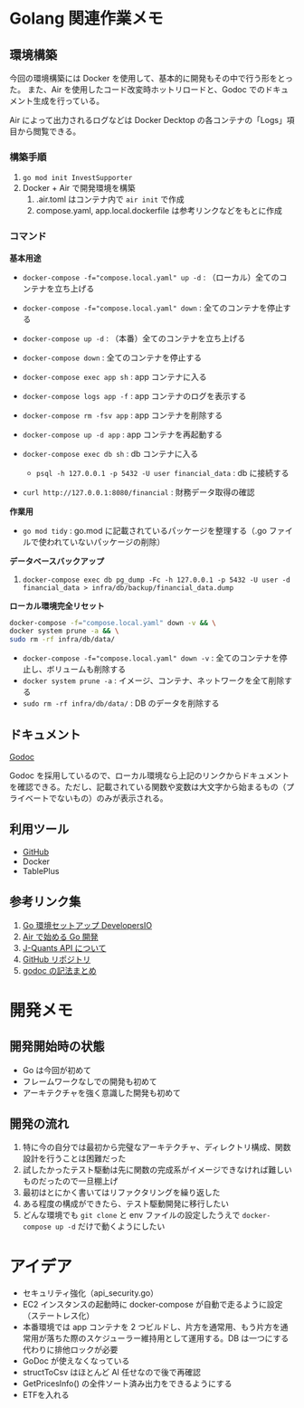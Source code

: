 # Golang 関連作業メモ

## 環境構築

今回の環境構築には Docker を使用して、基本的に開発もその中で行う形をとった。
また、Air を使用したコード改変時ホットリロードと、Godoc でのドキュメント生成を行っている。

Air によって出力されるログなどは Docker Decktop の各コンテナの「Logs」項目から閲覧できる。

### 構築手順

1. `go mod init InvestSupporter`
2. Docker + Air で開発環境を構築
   1. .air.toml はコンテナ内で `air init` で作成
   2. compose.yaml, app.local.dockerfile は参考リンクなどをもとに作成

### コマンド

**基本用途**

- `docker-compose -f="compose.local.yaml" up -d` : （ローカル）全てのコンテナを立ち上げる
- `docker-compose -f="compose.local.yaml" down` : 全てのコンテナを停止する
- `docker-compose up -d` : （本番）全てのコンテナを立ち上げる
- `docker-compose down` : 全てのコンテナを停止する
- `docker-compose exec app sh` : app コンテナに入る
- `docker-compose logs app -f` : app コンテナのログを表示する
- `docker-compose rm -fsv app` : app コンテナを削除する
- `docker-compose up -d app` : app コンテナを再起動する
- `docker-compose exec db sh` : db コンテナに入る

  - `psql -h 127.0.0.1 -p 5432 -U user financial_data` : db に接続する

- `curl http://127.0.0.1:8080/financial` : 財務データ取得の確認

**作業用**

- `go mod tidy` : go.mod に記載されているパッケージを整理する（.go ファイルで使われていないパッケージの削除）

**データベースバックアップ**

1. `docker-compose exec db pg_dump -Fc -h 127.0.0.1 -p 5432 -U user -d financial_data > infra/db/backup/financial_data.dump`

**ローカル環境完全リセット**

```bash
docker-compose -f="compose.local.yaml" down -v && \
docker system prune -a && \
sudo rm -rf infra/db/data/
```

- `docker-compose -f="compose.local.yaml" down -v` : 全てのコンテナを停止し、ボリュームも削除する
- `docker system prune -a` : イメージ、コンテナ、ネットワークを全て削除する
- `sudo rm -rf infra/db/data/` : DB のデータを削除する

## ドキュメント

[Godoc](http://localhost:8081/)

Godoc を採用しているので、ローカル環境なら上記のリンクからドキュメントを確認できる。ただし、記載されている関数や変数は大文字から始まるもの（プライベートでないもの）のみが表示される。

## 利用ツール

- [GitHub](https://github.com/root-5/InvestSupporter)
- Docker
- TablePlus

## 参考リンク集

1. [Go 環境セットアップ DevelopersIO](https://dev.classmethod.jp/articles/go-setup-and-sample/)
2. [Air で始める Go 開発](https://zenn.dev/urakawa_jinsei/articles/a5a222f67a4fac)
3. [J-Quants API について](https://jpx.gitbook.io/j-quants-ja)
4. [GitHub リポジトリ](https://github.com/root-5/InvestSupporter)
5. [godoc の記法まとめ](https://zenn.dev/harachan/articles/db3149c1a19c32)

# 開発メモ

## 開発開始時の状態

- Go は今回が初めて
- フレームワークなしでの開発も初めて
- アーキテクチャを強く意識した開発も初めて

## 開発の流れ

1. 特に今の自分では最初から完璧なアーキテクチャ、ディレクトリ構成、関数設計を行うことは困難だった
2. 試したかったテスト駆動は先に関数の完成系がイメージできなければ難しいものだったので一旦棚上げ
3. 最初はとにかく書いてはリファクタリングを繰り返した
4. ある程度の構成ができたら、テスト駆動開発に移行したい
5. どんな環境でも `git clone` と env ファイルの設定したうえで `docker-compose up -d` だけで動くようにしたい

# アイデア

- セキュリティ強化（api_security.go）
- EC2 インスタンスの起動時に docker-compose が自動で走るように設定（ステートレス化）
- 本番環境では app コンテナを 2 つビルドし、片方を通常用、もう片方を通常用が落ちた際のスケジューラー維持用として運用する。DB は一つにする代わりに排他ロックが必要
- GoDoc が使えなくなっている
- structToCsv はほとんど AI 任せなので後で再確認
- GetPricesInfo() の全件ソート済み出力をできるようにする
- ETFを入れる

